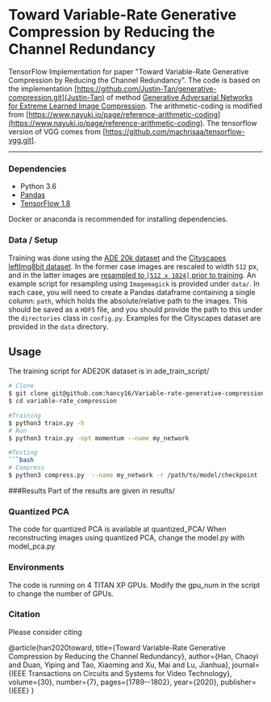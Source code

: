 # Toward Variable-Rate Generative Compression by Reducing the Channel Redundancy

TensorFlow Implementation for paper "Toward Variable-Rate Generative Compression by Reducing the Channel Redundancy". The code is based on the implementation [https://github.com/Justin-Tan/generative-compression.git](Justin-Tan)  of method [Generative Adversarial Networks for Extreme Learned Image Compression](https://arxiv.org/abs/1804.02958). The arithmetic-coding is modified from [https://www.nayuki.io/page/reference-arithmetic-coding](https://www.nayuki.io/page/reference-arithmetic-coding). The tensorflow version of VGG comes from [https://github.com/machrisaa/tensorflow-vgg.git].

-----------------------------
### Dependencies
* Python 3.6
* [Pandas](https://pandas.pydata.org/)
* [TensorFlow 1.8](https://github.com/tensorflow/tensorflow)

Docker or anaconda is recommended for installing dependencies.

### Data / Setup
Training was done using the [ADE 20k dataset](http://groups.csail.mit.edu/vision/datasets/ADE20K/) and the [Cityscapes leftImg8bit dataset](https://www.cityscapes-dataset.com/). In the former case images are rescaled to width `512` px, and in the latter images are [resampled to `[512 x 1024]` prior to training](https://www.imagemagick.org/script/command-line-options.php#resample). An example script for resampling using `Imagemagick` is provided under `data/`. In each case, you will need to create a Pandas dataframe containing a single column: `path`, which holds the absolute/relative path to the images. This should be saved as a `HDF5` file, and you should provide the path to this under the `directories` class in `config.py`. Examples for the Cityscapes dataset are provided in the `data` directory. 

## Usage
The training script for ADE20K dataset is in ade_train_script/
```bash
# Clone
$ git clone git@github.com:hancy16/Variable-rate-generative-compression.git
$ cd variable-rate_compression

#Training
$ python3 train.py -h
# Run
$ python3 train.py -opt momentum --name my_network

#Testing
```bash
# Compress
$ python3 compress.py  --name my_network -r /path/to/model/checkpoint
```
###Results
Part of the results are given in results/

### Quantized PCA
The code for quantized PCA is available at quantized_PCA/
When reconstructing images using quantized PCA, change the model.py with model_pca.py

### Environments 
The code is running on 4 TITAN XP GPUs. Modify the gpu_num in the script to change the number of GPUs.

### Citation
Please consider citing

  @article{han2020toward,
  title={Toward Variable-Rate Generative Compression by Reducing the Channel Redundancy},
  author={Han, Chaoyi and Duan, Yiping and Tao, Xiaoming and Xu, Mai and Lu, Jianhua},
  journal={IEEE Transactions on Circuits and Systems for Video Technology},
  volume={30},
  number={7},
  pages={1789--1802},
  year={2020},
  publisher={IEEE}
  }


